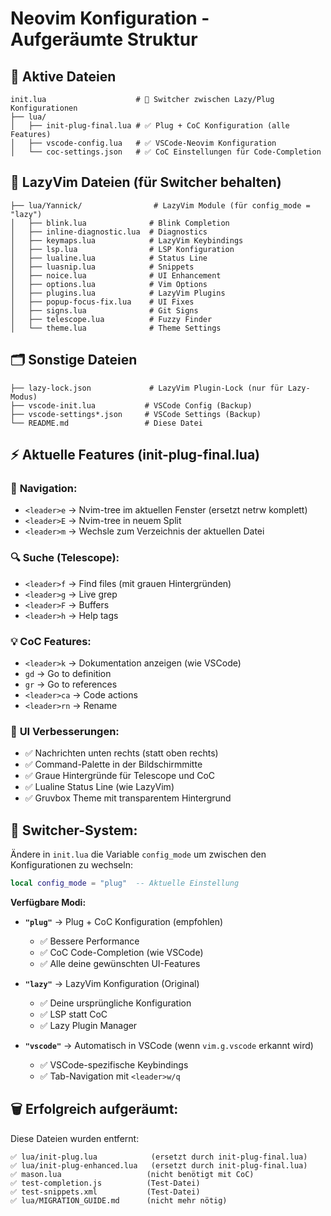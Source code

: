 # Neovim Konfiguration - Aufgeräumte Struktur

## 📁 **Aktive Dateien**
```
init.lua                    # 🔄 Switcher zwischen Lazy/Plug Konfigurationen
├── lua/
│   ├── init-plug-final.lua # ✅ Plug + CoC Konfiguration (alle Features)
│   ├── vscode-config.lua   # ✅ VSCode-Neovim Konfiguration  
│   └── coc-settings.json   # ✅ CoC Einstellungen für Code-Completion
```

## 🧹 **LazyVim Dateien (für Switcher behalten)**
```
├── lua/Yannick/                # LazyVim Module (für config_mode = "lazy")
│   ├── blink.lua              # Blink Completion
│   ├── inline-diagnostic.lua  # Diagnostics
│   ├── keymaps.lua            # LazyVim Keybindings
│   ├── lsp.lua                # LSP Konfiguration
│   ├── lualine.lua            # Status Line
│   ├── luasnip.lua            # Snippets
│   ├── noice.lua              # UI Enhancement
│   ├── options.lua            # Vim Options
│   ├── plugins.lua            # LazyVim Plugins
│   ├── popup-focus-fix.lua    # UI Fixes
│   ├── signs.lua              # Git Signs
│   ├── telescope.lua          # Fuzzy Finder
│   └── theme.lua              # Theme Settings
```

## 🗂️ **Sonstige Dateien**
```
├── lazy-lock.json             # LazyVim Plugin-Lock (nur für Lazy-Modus)
├── vscode-init.lua           # VSCode Config (Backup)
├── vscode-settings*.json     # VSCode Settings (Backup)
└── README.md                 # Diese Datei
```

## ⚡ **Aktuelle Features (init-plug-final.lua)**

### 🎯 **Navigation:**
- `<leader>e` → Nvim-tree im aktuellen Fenster (ersetzt netrw komplett)
- `<leader>E` → Nvim-tree in neuem Split  
- `<leader>m` → Wechsle zum Verzeichnis der aktuellen Datei

### 🔍 **Suche (Telescope):**  
- `<leader>f` → Find files (mit grauen Hintergründen)
- `<leader>g` → Live grep
- `<leader>F` → Buffers
- `<leader>h` → Help tags

### 💡 **CoC Features:**
- `<leader>k` → Dokumentation anzeigen (wie VSCode)
- `gd` → Go to definition
- `gr` → Go to references
- `<leader>ca` → Code actions
- `<leader>rn` → Rename

### 🎨 **UI Verbesserungen:**
- ✅ Nachrichten unten rechts (statt oben rechts)
- ✅ Command-Palette in der Bildschirmmitte
- ✅ Graue Hintergründe für Telescope und CoC
- ✅ Lualine Status Line (wie LazyVim)
- ✅ Gruvbox Theme mit transparentem Hintergrund

## 🔄 **Switcher-System:**
Ändere in `init.lua` die Variable `config_mode` um zwischen den Konfigurationen zu wechseln:

```lua
local config_mode = "plug"  -- Aktuelle Einstellung
```

**Verfügbare Modi:**
- **`"plug"`** → Plug + CoC Konfiguration (empfohlen)
  - ✅ Bessere Performance
  - ✅ CoC Code-Completion (wie VSCode) 
  - ✅ Alle deine gewünschten UI-Features
  
- **`"lazy"`** → LazyVim Konfiguration (Original)
  - ✅ Deine ursprüngliche Konfiguration
  - ✅ LSP statt CoC
  - ✅ Lazy Plugin Manager

- **`"vscode"`** → Automatisch in VSCode (wenn `vim.g.vscode` erkannt wird)
  - ✅ VSCode-spezifische Keybindings
  - ✅ Tab-Navigation mit `<leader>w/q`

## 🗑️ **Erfolgreich aufgeräumt:**
Diese Dateien wurden entfernt:
```
✅ lua/init-plug.lua            (ersetzt durch init-plug-final.lua)
✅ lua/init-plug-enhanced.lua   (ersetzt durch init-plug-final.lua)  
✅ mason.lua                   (nicht benötigt mit CoC)
✅ test-completion.js          (Test-Datei)
✅ test-snippets.xml           (Test-Datei)
✅ lua/MIGRATION_GUIDE.md      (nicht mehr nötig)
```
